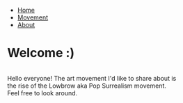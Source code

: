 
<!DOCTYPE html>
<html>
<head>
<title> Home </title>
</head>
<body>
	<nav>
		<ul>
			<li><a href="homepage.html">Home</a></li>
			<li><a href="Movement">Movement</a></li>
			<li><a href="about">About</a></li>
		</ul>
	</nav>

<h1>Welcome :)</h1>
<div class="jean'>
<img src="media/jean.jpg" height="550" width="400"
style="float: left; margin-right: 10px; margin-bottom: 5px;"/>

<p> 
Hello everyone! The art movement I'd like to share about is 
</br>
the rise of the Lowbrow aka Pop Surrealism movement. 
</br>
Feel free to look around.
</br>

</p>
</div>

</body>
</html>
